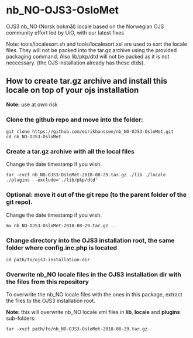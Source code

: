 # nb_NO-OJS3-OsloMet
OJS3 nb_NO (Norsk bokmål) locale based on the Norwegian OJS community  effort led by UiO, with our latest fixes

Note: tools/localesort.sh and tools/localesort.xsl are used to sort the locale files. They will not be packed into the tar.gz archive using the provided packaging command.
Also lib/pkp/dtd will not be packed as it is not neccessary. (the OJS installation already has these dtds).

## How to create tar.gz archive and install this locale on top of your ojs installation
**Note:** use at own risk

### Clone the github repo and move into the folder:
```
git clone https://github.com/eirikhanssen/nb_NO-OJS3-OsloMet.git
cd nb_NO-OJS3-OsloMet
```
### Create a tar.gz archive with all the local files
Change the date timestamp if you wish.
```
tar -cvzf nb_NO-OJS3-OsloMet-2018-08-29.tar.gz ./lib ./locale ./plugins --exclude='./lib/pkp/dtd' 
```

### Optional: move it out of the git repo (to the parent folder of the git repo).
Change the date timestamp if you wish.
```
mv nb_NO-OJS3-OsloMet-2018-08-29.tar.gz ..
```

### Change directory into the OJS3 installation root, the same folder where **config.inc.php is located**
```
cd path/to/ojs3-installation-dir
```

### Overwrite nb_NO locale files in the OJS3 installation dir with the files from this repository
To overwrite the nb_NO locale files with the ones in this package, extract the files to the OJS3 installation root. 

**Note:** this will overwrite nb_NO locale xml files in **lib**, **locale** and **plugins** sub-folders:

```
tar -xvzf path/to/nb_NO-OJS3-OsloMet-2018-08-29.tar.gz
```
